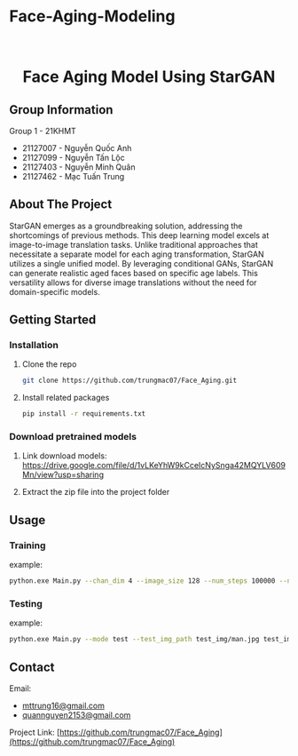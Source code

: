 # Face-Aging-Modeling
<!-- PROJECT LOGO -->
<br />
<div align="center">
  <h1 align="center">Face Aging Model Using StarGAN</h1>
</div>

## Group Information
Group 1 - 21KHMT
- 21127007 - Nguyễn Quốc Anh
- 21127099 - Nguyễn Tấn Lộc
- 21127403 - Nguyễn Minh Quân
- 21127462 - Mạc Tuấn Trung 


<!-- ABOUT THE PROJECT -->
## About The Project


StarGAN emerges as a groundbreaking solution, addressing the shortcomings of previous methods. This deep learning model excels at image-to-image translation tasks. Unlike traditional approaches that necessitate a separate model for each aging transformation, StarGAN utilizes a single unified model.  By leveraging conditional GANs, StarGAN can generate realistic aged faces based on specific age labels. This versatility allows for diverse image translations without the need for domain-specific models.



<!-- GETTING STARTED -->
## Getting Started


### Installation

1. Clone the repo
   ```sh
   git clone https://github.com/trungmac07/Face_Aging.git
   ```
2. Install related packages
    ```sh
    pip install -r requirements.txt
    ```

### Download pretrained models
1. Link download models: https://drive.google.com/file/d/1vLKeYhW9kCceIcNySnga42MQYLV609Mn/view?usp=sharing

2. Extract the zip file into the project folder



<!-- USAGE EXAMPLES -->
## Usage

### Training


example:
```bash 
python.exe Main.py --chan_dim 4 --image_size 128 --num_steps 100000 --n_critic 5 --start_step 0 --mode train --image_dir AAF_4/train --log_dir train/logs --model_save_dir train/models --sample_dir train/samples  --log_step 10 --sample_step 1000 --model_save_step 1000
```
### Testing
example:
```bash 
python.exe Main.py --mode test --test_img_path test_img/man.jpg test_img/girl.jpg test_img/middleage.jpg test_img/woman.jpg --result_dir test_img/result --G_path model/G --D_path model/D
```

<!-- CONTACT -->
## Contact

Email:
- mttrung16@gmail.com
- quannguyen2153@gmail.com

Project Link: [https://github.com/trungmac07/Face_Aging](https://github.com/trungmac07/Face_Aging)


